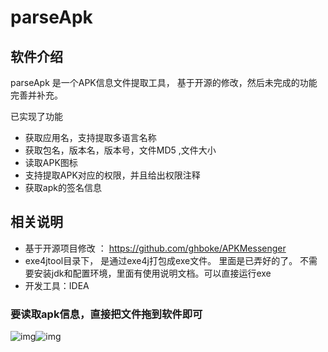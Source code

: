 # parseApk
## 软件介绍
parseApk 是一个APK信息文件提取工具， 基于开源的修改，然后未完成的功能完善并补充。

已实现了功能  
- 获取应用名，支持提取多语言名称  
- 获取包名，版本名，版本号，文件MD5 ,文件大小
- 读取APK图标
- 支持提取APK对应的权限，并且给出权限注释  
- 获取apk的签名信息
## 相关说明  
- 基于开源项目修改 ： https://github.com/ghboke/APKMessenger  
- exe4jtool目录下，  是通过exe4j打包成exe文件。 里面是已弄好的了。 不需要安装jdk和配置环境，里面有使用说明文档。可以直接运行exe
- 开发工具：IDEA  
### 要读取apk信息，直接把文件拖到软件即可
![img](https://github.com/songshuilin/parseApk/blob/master/parseinfo1.png)![img](https://github.com/songshuilin/parseApk/blob/master/parseinfo2.png)
